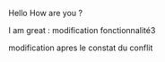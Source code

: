 Hello
How are you ?

I am great : modification fonctionnalité3

modification apres le constat du conflit
